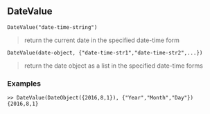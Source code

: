 ## DateValue

```
DateValue("date-time-string")
```

> return the current date in the specified date-time form

```
DateValue(date-object, {"date-time-str1","date-time-str2",...})
```

> return the date object as a list in the specified date-time forms

### Examples

```
>> DateValue(DateObject({2016,8,1}), {"Year","Month","Day"})
{2016,8,1}
```